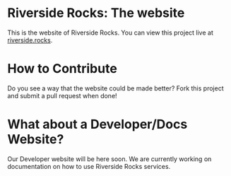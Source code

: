 # Riverside Rocks: The website

This is the website of Riverside Rocks.
You can view this project live at [riverside.rocks](https://riverside.rocks).

# How to Contribute

Do you see a way that the website could be made better? Fork this project and submit a pull request when done!

# What about a Developer/Docs Website?

Our Developer website will be here soon. We are currently working on documentation on how to use Riverside Rocks services.
